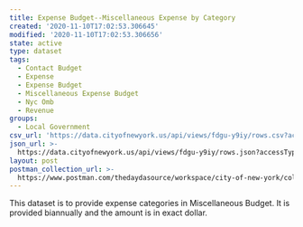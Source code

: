 ```yaml
---
title: Expense Budget--Miscellaneous Expense by Category
created: '2020-11-10T17:02:53.306645'
modified: '2020-11-10T17:02:53.306656'
state: active
type: dataset
tags:
  - Contact Budget
  - Expense
  - Expense Budget
  - Miscellaneous Expense Budget
  - Nyc Omb
  - Revenue
groups:
  - Local Government
csv_url: 'https://data.cityofnewyork.us/api/views/fdgu-y9iy/rows.csv?accessType=DOWNLOAD'
json_url: >-
  https://data.cityofnewyork.us/api/views/fdgu-y9iy/rows.json?accessType=DOWNLOAD
layout: post
postman_collection_url: >-
  https://www.postman.com/thedaydasource/workspace/city-of-new-york/collection/15909983-31e946bb-9c80-4dee-935b-750120ba5863
---
```

This dataset is to provide expense categories in Miscellaneous Budget.  It is provided biannually and the amount is in exact dollar.
